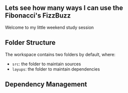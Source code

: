 ## Lets see how many ways I can use the Fibonacci's FizzBuzz

Welcome to my little weekend study session

## Folder Structure

The workspace contains two folders by default, where:

- `src`: the folder to maintain sources
- `layups`: the folder to maintain dependencies


## Dependency Management
